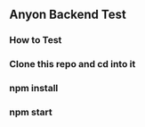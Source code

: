 ## Anyon Backend Test

### How to Test

### Clone this repo and cd into it

### npm install

### npm start
